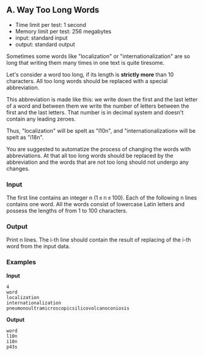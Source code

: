 ## A. Way Too Long Words

* Time limit per test: 1 second
* Memory limit per test: 256 megabytes
* input: standard input
* output: standard output

Sometimes some words like "localization" or "internationalization" are so long that writing them many times in one text is quite tiresome.

Let's consider a word too long, if its length is **strictly more** than 10 characters. All too long words should be replaced with a special abbreviation.

This abbreviation is made like this: we write down the first and the last letter of a word and between them we write the number of letters between the first and the last letters. That number is in decimal system and doesn't contain any leading zeroes.

Thus, "localization" will be spelt as "l10n", and "internationalization» will be spelt as "i18n".

You are suggested to automatize the process of changing the words with abbreviations. At that all too long words should be replaced by the abbreviation and the words that are not too long should not undergo any changes.

### Input
The first line contains an integer n (1 ≤ n ≤ 100). Each of the following n lines contains one word. All the words consist of lowercase Latin letters and possess the lengths of from 1 to 100 characters.

### Output
Print n lines. The i-th line should contain the result of replacing of the i-th word from the input data.

### Examples

**Input**
```
4
word
localization
internationalization
pneumonoultramicroscopicsilicovolcanoconiosis
```

**Output**
```
word
l10n
i18n
p43s
```